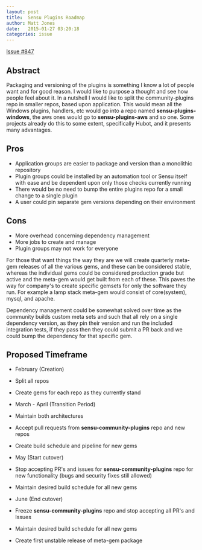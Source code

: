 ```yaml
---
layout: post
title:  Sensu Plugins Roadmap
author: Matt Jones
date:   2015-01-27 03:20:18
categories: issue
---
```


[Issue #847](https://github.com/sensu/sensu-community-plugins/issues/847)

## Abstract
Packaging and versioning of the plugins is something I know a lot of people want and for good reason.  I would like to purpose a thought and see how people feel about it. In a nutshell I would like to split the community-plugins repo in smaller repos, based upon application.  This would mean all the Windows plugins, handlers, etc would go into a repo named **sensu-plugins-windows**, the aws ones would go to **sensu-plugins-aws** and so one. Some projects already do this to some extent, specifically Hubot, and it presents many advantages.

## Pros
* Application groups are easier to package and version than a monolithic repository
* Plugin groups could be installed by an automation tool or Sensu itself with ease and be dependent upon only those checks currently running
* There would be no need to bump the entire plugins repo for a small change to a single plugin
* A user could pin separate gem versions depending on their environment

## Cons
* More overhead concerning dependency management
* More jobs to create and manage
* Plugin groups may not work for everyone


For those that want things the way they are we will create quarterly meta-gem releases of all the various gems, and these can be considered stable, whereas the individual gems could be considered production grade but active and the meta-gem would get built from each of these. This paves the way for company's to create specific gemsets for only the software they run. For example a lamp stack meta-gem would consist of core(system), mysql, and apache.

Dependency management could be somewhat solved over time as the community builds custom meta sets and such that all rely on a single dependency version, as they pin their version and run the included integration tests, if they pass then they could submit a PR back and we could bump the dependency for that specific gem.

## Proposed Timeframe

+ February (Creation)
+ Split all repos
+ Create gems for each repo as they currently stand

+ March - April (Transition Period)
+ Maintain both architectures
+ Accept pull requests from **sensu-community-plugins** repo and new repos
+ Create build schedule and pipeline for new gems

+ May (Start cutover)
+ Stop accepting PR's and issues for **sensu-community-plugins** repo for new functionality (bugs and security fixes still allowed)
+ Maintain desired build schedule for all new gems

+ June (End cutover)
+ Freeze **sensu-community-plugins** repo and stop accepting all PR's and Issues
+ Maintain desired build schedule for all new gems
+ Create first unstable release of meta-gem package
